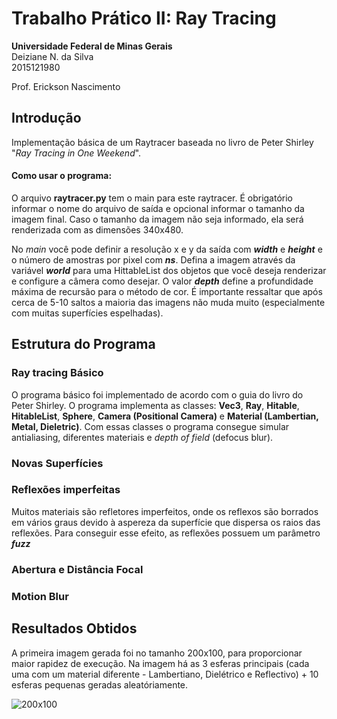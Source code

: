 # Trabalho Prático II: Ray Tracing

**Universidade Federal de Minas Gerais**   
Deiziane N. da Silva  
2015121980   
  
Prof. Erickson Nascimento  

## Introdução
Implementação básica de um Raytracer baseada no livro de Peter Shirley "_Ray Tracing in One Weekend_".

#### Como usar o programa:
O arquivo **raytracer.py** tem o main para este raytracer. É obrigatório informar o nome do arquivo de saída e opcional informar o tamanho
da imagem final. Caso o tamanho da imagem não seja informado, ela será renderizada com as dimensões 340x480.  

No _main_ você pode definir a resolução x e y da saída com **_width_** e **_height_** e o número de amostras por pixel com **_ns_**. 
Defina a imagem através da variável **_world_** para uma HittableList dos objetos que você deseja renderizar e configure a câmera 
como desejar. O valor **_depth_** define a profundidade máxima de recursão para o método de cor. É importante ressaltar que
após cerca de 5-10 saltos a maioria das imagens não muda muito (especialmente com muitas superfícies espelhadas). 
## Estrutura do Programa
### Ray tracing Básico
O programa básico foi implementado de acordo com o guia do livro do Peter Shirley. O programa implementa as classes: **Vec3**, **Ray**, **Hitable**, **HitableList**, **Sphere**, **Camera (Positional Camera)** e **Material (Lambertian, Metal, Dieletric)**. Com essas classes o programa consegue simular antialiasing, diferentes materiais e _depth of field_ (defocus blur).   
### Novas Superfícies 
### Reflexões imperfeitas
Muitos materiais são refletores imperfeitos, onde os reflexos são borrados em vários graus devido à aspereza da superfície que dispersa os raios das reflexões. Para conseguir esse efeito, as reflexões possuem um parâmetro **_fuzz_**
### Abertura e Distância Focal
### Motion Blur
## Resultados Obtidos
A primeira imagem gerada foi no tamanho 200x100, para proporcionar maior rapidez de execução. Na imagem há as 3 esferas principais (cada uma com um material diferente - Lambertiano, Dielétrico e Reflectivo) + 10 esferas pequenas geradas aleatóriamente.  
  
![[200x100](https://ibb.co/pQnjWWt)](https://i.ibb.co/xY3qmmp/1.jpg)
